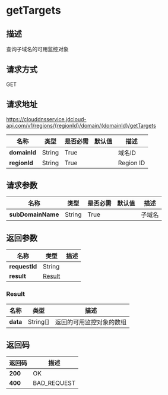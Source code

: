# getTargets


## 描述
查询子域名的可用监控对象

## 请求方式
GET

## 请求地址
https://clouddnsservice.jdcloud-api.com/v1/regions/{regionId}/domain/{domainId}/getTargets

|名称|类型|是否必需|默认值|描述|
|---|---|---|---|---|
|**domainId**|String|True||域名ID|
|**regionId**|String|True||Region ID|

## 请求参数
|名称|类型|是否必需|默认值|描述|
|---|---|---|---|---|
|**subDomainName**|String|True||子域名|


## 返回参数
|名称|类型|描述|
|---|---|---|
|**requestId**|String||
|**result**|[Result](##Result)||


### <a name="Result">Result</a>
|名称|类型|描述|
|---|---|---|
|**data**|String[]|返回的可用监控对象的数组|

## 返回码
|返回码|描述|
|---|---|
|**200**|OK|
|**400**|BAD_REQUEST|
